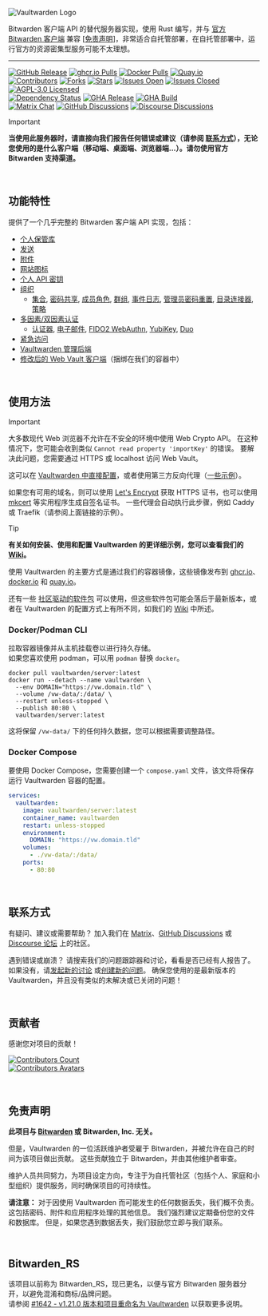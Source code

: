![Vaultwarden Logo](./resources/vaultwarden-logo-auto.svg)

Bitwarden 客户端 API 的替代服务器实现，使用 Rust 编写，并与 [官方 Bitwarden 客户端](https://bitwarden.com/download/) 兼容 [[免责声明](#免责声明)]，非常适合自托管部署，在自托管部署中，运行官方的资源密集型服务可能不太理想。

---

[![GitHub Release](https://img.shields.io/github/release/dani-garcia/vaultwarden.svg?style=for-the-badge&logo=vaultwarden&color=005AA4)](https://github.com/dani-garcia/vaultwarden/releases/latest)
[![ghcr.io Pulls](https://img.shields.io/badge/dynamic/json?style=for-the-badge&logo=github&logoColor=fff&color=005AA4&url=https%3A%2F%2Fipitio.github.io%2Fbackage%2Fdani-garcia%2Fvaultwarden%2Fvaultwarden.json&query=%24.downloads&label=ghcr.io%20pulls&cacheSeconds=14400)](https://github.com/dani-garcia/vaultwarden/pkgs/container/vaultwarden)
[![Docker Pulls](https://img.shields.io/docker/pulls/vaultwarden/server.svg?style=for-the-badge&logo=docker&logoColor=fff&color=005AA4&label=docker.io%20pulls)](https://hub.docker.com/r/vaultwarden/server)
[![Quay.io](https://img.shields.io/badge/quay.io-download-005AA4?style=for-the-badge&logo=redhat&cacheSeconds=14400)](https://quay.io/repository/vaultwarden/server) <br>
[![Contributors](https://img.shields.io/github/contributors-anon/dani-garcia/vaultwarden.svg?style=flat-square&logo=vaultwarden&color=005AA4)](https://github.com/dani-garcia/vaultwarden/graphs/contributors)
[![Forks](https://img.shields.io/github/forks/dani-garcia/vaultwarden.svg?style=flat-square&logo=github&logoColor=fff&color=005AA4)](https://github.com/dani-garcia/vaultwarden/network/members)
[![Stars](https://img.shields.io/github/stars/dani-garcia/vaultwarden.svg?style=flat-square&logo=github&logoColor=fff&color=005AA4)](https://github.com/dani-garcia/vaultwarden/stargazers)
[![Issues Open](https://img.shields.io/github/issues/dani-garcia/vaultwarden.svg?style=flat-square&logo=github&logoColor=fff&color=005AA4&cacheSeconds=300)](https://github.com/dani-garcia/vaultwarden/issues)
[![Issues Closed](https://img.shields.io/github/issues-closed/dani-garcia/vaultwarden.svg?style=flat-square&logo=github&logoColor=fff&color=005AA4&cacheSeconds=300)](https://github.com/dani-garcia/vaultwarden/issues?q=is%3Aissue+is%3Aclosed)
[![AGPL-3.0 Licensed](https://img.shields.io/github/license/dani-garcia/vaultwarden.svg?style=flat-square&logo=vaultwarden&color=944000&cacheSeconds=14400)](https://github.com/dani-garcia/vaultwarden/blob/main/LICENSE.txt) <br>
[![Dependency Status](https://img.shields.io/badge/dynamic/xml?url=https%3A%2F%2Fdeps.rs%2Frepo%2Fgithub%2Fdani-garcia%2Fvaultwarden%2Fstatus.svg&query=%2F*%5Blocal-name()%3D'svg'%5D%2F*%5Blocal-name()%3D'g'%5D%5B2%5D%2F*%5Blocal-name()%3D'text'%5D%5B4%5D&style=flat-square&logo=rust&label=dependencies&color=005AA4)](https://deps.rs/repo/github/dani-garcia/vaultwarden)
[![GHA Release](https://img.shields.io/github/actions/workflow/status/dani-garcia/vaultwarden/release.yml?style=flat-square&logo=github&logoColor=fff&label=Release%20Workflow)](https://github.com/dani-garcia/vaultwarden/actions/workflows/release.yml)
[![GHA Build](https://img.shields.io/github/actions/workflow/status/dani-garcia/vaultwarden/build.yml?style=flat-square&logo=github&logoColor=fff&label=Build%20Workflow)](https://github.com/dani-garcia/vaultwarden/actions/workflows/build.yml) <br>
[![Matrix Chat](https://img.shields.io/matrix/vaultwarden:matrix.org.svg?style=flat-square&logo=matrix&logoColor=fff&color=953B00&cacheSeconds=14400)](https://matrix.to/#/#vaultwarden:matrix.org)
[![GitHub Discussions](https://img.shields.io/github/discussions/dani-garcia/vaultwarden?style=flat-square&logo=github&logoColor=fff&color=953B00&cacheSeconds=300)](https://github.com/dani-garcia/vaultwarden/discussions)
[![Discourse Discussions](https://img.shields.io/discourse/topics?server=https%3A%2F%2Fvaultwarden.discourse.group%2F&style=flat-square&logo=discourse&color=953B00)](https://vaultwarden.discourse.group/)

> [!IMPORTANT]
> **当使用此服务器时，请直接向我们报告任何错误或建议（请参阅 [联系方式](#联系方式)），无论您使用的是什么客户端（移动端、桌面端、浏览器端...）。请勿使用官方 Bitwarden 支持渠道。**

<br>

## 功能特性

提供了一个几乎完整的 Bitwarden 客户端 API 实现，包括：

 * [个人保管库](https://bitwarden.com/help/managing-items/)
 * [发送](https://bitwarden.com/help/about-send/)
 * [附件](https://bitwarden.com/help/attachments/)
 * [网站图标](https://bitwarden.com/help/website-icons/)
 * [个人 API 密钥](https://bitwarden.com/help/personal-api-key/)
 * [组织](https://bitwarden.com/help/getting-started-organizations/)
   - [集合](https://bitwarden.com/help/about-collections/),
     [密码共享](https://bitwarden.com/help/sharing/),
     [成员角色](https://bitwarden.com/help/user-types-access-control/),
     [群组](https://bitwarden.com/help/about-groups/),
     [事件日志](https://bitwarden.com/help/event-logs/),
     [管理员密码重置](https://bitwarden.com/help/admin-reset/),
     [目录连接器](https://bitwarden.com/help/directory-sync/),
     [策略](https://bitwarden.com/help/policies/)
 * [多因素/双因素认证](https://bitwarden.com/help/bitwarden-field-guide-two-step-login/)
   - [认证器](https://bitwarden.com/help/setup-two-step-login-authenticator/),
     [电子邮件](https://bitwarden.com/help/setup-two-step-login-email/),
     [FIDO2 WebAuthn](https://bitwarden.com/help/setup-two-step-login-fido/),
     [YubiKey](https://bitwarden.com/help/setup-two-step-login-yubikey/),
     [Duo](https://bitwarden.com/help/setup-two-step-login-duo/)
 * [紧急访问](https://bitwarden.com/help/emergency-access/)
 * [Vaultwarden 管理后端](https://github.com/dani-garcia/vaultwarden/wiki/Enabling-admin-page)
 * [修改后的 Web Vault 客户端](https://github.com/dani-garcia/bw_web_builds)（捆绑在我们的容器中）

<br>

## 使用方法

> [!IMPORTANT]
> 大多数现代 Web 浏览器不允许在不安全的环境中使用 Web Crypto API。 在这种情况下，您可能会收到类似 `Cannot read property 'importKey'` 的错误。 要解决此问题，您需要通过 HTTPS 或 localhost 访问 Web Vault。
>
> 这可以在 [Vaultwarden 中直接配置](https://github.com/dani-garcia/vaultwarden/wiki/Enabling-HTTPS)，或者使用第三方反向代理（[一些示例](https://github.com/dani-garcia/vaultwarden/wiki/Proxy-examples)）。
>
> 如果您有可用的域名，则可以使用 [Let's Encrypt](https://letsencrypt.org/) 获取 HTTPS 证书，也可以使用 [mkcert](https://github.com/FiloSottile/mkcert) 等实用程序生成自签名证书。 一些代理会自动执行此步骤，例如 Caddy 或 Traefik（请参阅上面链接的示例）。

> [!TIP]
> **有关如何安装、使用和配置 Vaultwarden 的更详细示例，您可以查看我们的 [Wiki](https://github.com/dani-garcia/vaultwarden/wiki)。**

使用 Vaultwarden 的主要方式是通过我们的容器镜像，这些镜像发布到 [ghcr.io](https://github.com/dani-garcia/vaultwarden/pkgs/container/vaultwarden)、[docker.io](https://hub.docker.com/r/vaultwarden/server) 和 [quay.io](https://quay.io/repository/vaultwarden/server)。

还有一些 [社区驱动的软件包](https://github.com/dani-garcia/vaultwarden/wiki/Third-party-packages) 可以使用，但这些软件包可能会落后于最新版本，或者在 Vaultwarden 的配置方式上有所不同，如我们的 [Wiki](https://github.com/dani-garcia/vaultwarden/wiki) 中所述。

### Docker/Podman CLI

拉取容器镜像并从主机挂载卷以进行持久存储。<br>
如果您喜欢使用 podman，可以用 `podman` 替换 `docker`。

```shell
docker pull vaultwarden/server:latest
docker run --detach --name vaultwarden \
  --env DOMAIN="https://vw.domain.tld" \
  --volume /vw-data/:/data/ \
  --restart unless-stopped \
  --publish 80:80 \
  vaultwarden/server:latest
```

这将保留 `/vw-data/` 下的任何持久数据，您可以根据需要调整路径。

### Docker Compose

要使用 Docker Compose，您需要创建一个 `compose.yaml` 文件，该文件将保存运行 Vaultwarden 容器的配置。

```yaml
services:
  vaultwarden:
    image: vaultwarden/server:latest
    container_name: vaultwarden
    restart: unless-stopped
    environment:
      DOMAIN: "https://vw.domain.tld"
    volumes:
      - ./vw-data/:/data/
    ports:
      - 80:80
```

<br>

## 联系方式

有疑问、建议或需要帮助？ 加入我们在 [Matrix](https://matrix.to/#/#vaultwarden:matrix.org)、[GitHub Discussions](https://github.com/dani-garcia/vaultwarden/discussions) 或 [Discourse 论坛](https://vaultwarden.discourse.group/) 上的社区。

遇到错误或崩溃？ 请搜索我们的问题跟踪器和讨论，看看是否已经有人报告了。 如果没有，请[发起新的讨论](https://github.com/dani-garcia/vaultwarden/discussions) 或[创建新的问题](https://github.com/dani-garcia/vaultwarden/issues)。 确保您使用的是最新版本的 Vaultwarden，并且没有类似的未解决或已关闭的问题！

<br>

## 贡献者

感谢您对项目的贡献！

[![Contributors Count](https://img.shields.io/github/contributors-anon/dani-garcia/vaultwarden?style=for-the-badge&logo=vaultwarden&color=005AA4)](https://github.com/dani-garcia/vaultwarden/graphs/contributors)<br>
[![Contributors Avatars](https://contributors-img.web.app/image?repo=dani-garcia/vaultwarden)](https://github.com/dani-garcia/vaultwarden/graphs/contributors)

<br>

## 免责声明

**此项目与 [Bitwarden](https://bitwarden.com/) 或 Bitwarden, Inc. 无关。**

但是，Vaultwarden 的一位活跃维护者受雇于 Bitwarden，并被允许在自己的时间为该项目做出贡献。 这些贡献独立于 Bitwarden，并由其他维护者审查。

维护人员共同努力，为项目设定方向，专注于为自托管社区（包括个人、家庭和小型组织）提供服务，同时确保项目的可持续性。

**请注意：** 对于因使用 Vaultwarden 而可能发生的任何数据丢失，我们概不负责。 这包括密码、附件和应用程序处理的其他信息。 我们强烈建议定期备份您的文件和数据库。 但是，如果您遇到数据丢失，我们鼓励您立即与我们联系。

<br>

## Bitwarden_RS

该项目以前称为 Bitwarden_RS，现已更名，以便与官方 Bitwarden 服务器分开，以避免混淆和商标/品牌问题。<br>
请参阅 [#1642 - v1.21.0 版本和项目重命名为 Vaultwarden](https://github.com/dani-garcia/vaultwarden/discussions/1642) 以获取更多说明。
